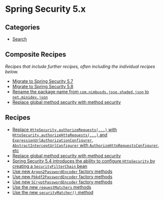 # Spring Security 5.x

## Categories

* [Search](/reference/recipes/java/spring/security5/search)

## Composite Recipes

_Recipes that include further recipes, often including the individual recipes below._

* [Migrate to Spring Security 5.7](./upgradespringsecurity_5_7.md)
* [Migrate to Spring Security 5.8](./upgradespringsecurity_5_8.md)
* [Rename the package name from `com.nimbusds.jose.shaded.json` to `net.minidev.json`](./renamenimbusdsjsonobjectpackagename.md)
* [Replace global method security with method security](./replaceglobalmethodsecuritywithmethodsecurityxml.md)

## Recipes

* [Replace `HttpSecurity.authorizeRequests(...)` with `HttpSecurity.authorizeHttpRequests(...)` and `ExpressionUrlAuthorizationConfigurer`, `AbstractInterceptUrlConfigurer` with `AuthorizeHttpRequestsConfigurer`, etc](./authorizehttprequests.md)
* [Replace global method security with method security](./replaceglobalmethodsecuritywithmethodsecurity.md)
* [Spring Security 5.4 introduces the ability to configure `HttpSecurity` by creating a `SecurityFilterChain` bean](./websecurityconfigureradapter.md)
* [Use new `Argon2PasswordEncoder` factory methods](./updateargon2passwordencoder.md)
* [Use new `Pbkdf2PasswordEncoder` factory methods](./updatepbkdf2passwordencoder.md)
* [Use new `SCryptPasswordEncoder` factory methods](./updatescryptpasswordencoder.md)
* [Use the new `requestMatchers` methods](./usenewrequestmatchers.md)
* [Use the new `securityMatcher()` method](./usenewsecuritymatchers.md)


